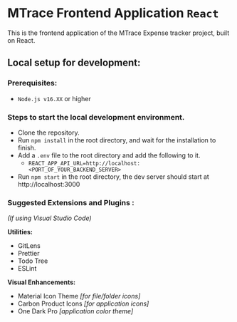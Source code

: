 # MTrace Frontend Application `React`

This is the frontend application of the MTrace Expense tracker project, built on React.

## Local setup for development:

### Prerequisites:

- `Node.js v16.XX` or higher

### Steps to start the local development environment.

- Clone the repository.
- Run `npm install` in the root directory, and wait for the installation to finish.
- Add a `.env` file to the root directory and add the following to it.
  - `REACT_APP_API_URL=http://localhost:<PORT_OF_YOUR_BACKEND_SERVER>`
- Run `npm start` in the root directory, the dev server should start at http://localhost:3000

### Suggested Extensions and Plugins :

_(If using Visual Studio Code)_

**Utilities:**

- GitLens
- Prettier
- Todo Tree
- ESLint

**Visual Enhancements:**

- Material Icon Theme _[for file/folder icons]_
- Carbon Product Icons _[for application icons]_
- One Dark Pro _[application color theme]_
